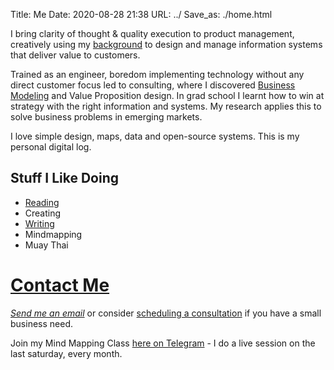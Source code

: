Title: Me
Date: 2020-08-28 21:38
URL: ../
Save_as: ./home.html

I bring clarity of thought & quality execution to product management, creatively using my [background](https://chunnodu.com/pages/resume.html) to design and manage information systems that deliver value to customers. 

Trained as an engineer, boredom implementing technology without any direct customer focus led to consulting, where I discovered [Business Modeling](https://www.strategyzer.com/canvas/business-model-canvas) and Value Proposition design. 
In grad school I learnt how to win at strategy with the right information and systems.
My research applies this to solve business problems in emerging markets.

I love simple design, maps, data and open-source systems. This is my personal digital log. 

## Stuff I Like Doing
- [Reading]({category}/reading.html)
- Creating
- [Writing]({index}) 
- Mindmapping
- Muay Thai

# [Contact Me](https://chunnodu.com/contact.html)

[_Send me an email_](mailto:chuknnodu@gmail.com) or consider [scheduling a consultation](https://calendly.com/chunnodu/small-business-consultation) if you have a small business need. 

Join my Mind Mapping Class [here on Telegram](https://t.me/ajareducation) - I do a live session on the last saturday, every month.
